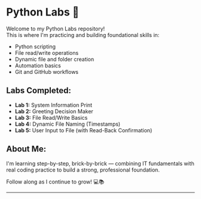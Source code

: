 # Python Labs 🚀

Welcome to my Python Labs repository!  
This is where I'm practicing and building foundational skills in:

- Python scripting
- File read/write operations
- Dynamic file and folder creation
- Automation basics
- Git and GitHub workflows

## Labs Completed:
- **Lab 1:** System Information Print
- **Lab 2:** Greeting Decision Maker
- **Lab 3:** File Read/Write Basics
- **Lab 4:** Dynamic File Naming (Timestamps)
- **Lab 5:** User Input to File (with Read-Back Confirmation)

## About Me:
I'm learning step-by-step, brick-by-brick — combining IT fundamentals with real coding practice to build a strong, professional foundation.

Follow along as I continue to grow! 💻📚

---
